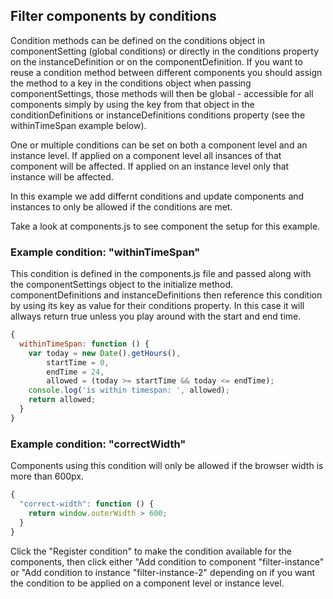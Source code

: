## Filter components by conditions
Condition methods can be defined on the conditions object in componentSetting (global conditions) or directly in the conditions property on the instanceDefinition or on the componentDefinition. If you want to reuse a condition method between different components you should assign the method to a key in the conditions object when passing componentSettings, those methods will then be global - accessible for all components simply by using the key from that object in the conditionDefinitions or instanceDefinitions conditions property (see the withinTimeSpan example below).

One or multiple conditions can be set on both a component level and an instance level. If applied on a component level all insances of that component will be affected. If applied on an instance level only that instance will be affected.

In this example we add differnt conditions and update components and instances to only be allowed if the conditions are met.

Take a look at components.js to see component the setup for this example.

### Example condition: "withinTimeSpan"
This condition is defined in the components.js file and passed along with the componentSettings object to the initialize method. componentDefinitions and instanceDefinitions then reference this condition by using its key as value for their conditions property. In this case it will allways return true unless you play around with the start and end time.

```javascript
{
  withinTimeSpan: function () {
    var today = new Date().getHours(),
        startTime = 0,
        endTime = 24,
        allowed = (today >= startTime && today <= endTime);
    console.log('is within timespan: ', allowed);
    return allowed;
  }
}
```

### Example condition: "correctWidth"
Components using this condition will only be allowed if the browser width is more than 600px.

```javascript
{
  "correct-width": function () {
    return window.outerWidth > 600;
  }
}
```

Click the "Register condition" to make the condition available for the components, then click either "Add condition to component "filter-instance" or "Add condition to instance "filter-instance-2" depending on if you want the condition to be applied on a component level or instance level.

